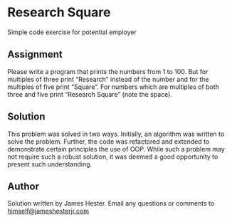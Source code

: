 # Research Square
Simple code exercise for potential employer

## Assignment
Please write a program that prints the numbers from 1 to 100. But for multiples of three print “Research” instead of the number and for the multiples of five print “Square”. For numbers which are multiples of both three and five print “Research Square” (note the space).

## Solution
This problem was solved in two ways. Initially, an algorithm was written to solve the problem. Further, the code was refactored and extended to demonstrate certain principles the use of OOP. While such a problem may not require such a robust solution, it was deemed a good opportunity to present such understanding.

## Author
Solution written by James Hester. Email any questions or comments to himself@jameshesterjr.com
